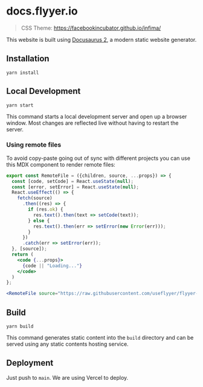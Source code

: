 # docs.flyyer.io

> CSS Theme: https://facebookincubator.github.io/infima/

This website is built using [Docusaurus 2](https://v2.docusaurus.io/), a modern static website generator.

## Installation

```console
yarn install
```

## Local Development

```console
yarn start
```

This command starts a local development server and open up a browser window. Most changes are reflected live without having to restart the server.

### Using remote files

To avoid copy-paste going out of sync with different projects you can use this MDX component to render remote files:

```jsx
export const RemoteFile = ({children, source, ...props}) => {
  const [code, setCode] = React.useState(null);
  const [error, setError] = React.useState(null);
  React.useEffect(() => {
    fetch(source)
      .then((res) => {
        if (res.ok) {
          res.text().then(text => setCode(text));
        } else {
          res.text().then(err => setError(new Error(err)));
        }
      })
      .catch(err => setError(err));
  }, [source]);
  return (
    <code {...props}>
      {code || "Loading..."}
    </code>
  )
};

<RemoteFile source="https://raw.githubusercontent.com/useflyyer/flyyer-actions/main/workflow-templates/flyyer-yarn.yml" />
```

## Build

```console
yarn build
```

This command generates static content into the `build` directory and can be served using any static contents hosting service.

## Deployment

Just push to `main`. We are using Vercel to deploy.

